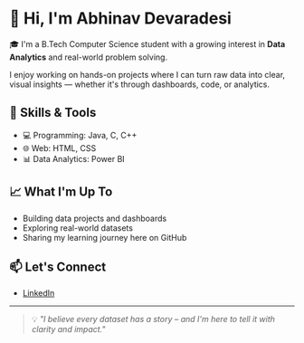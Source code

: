 # 👋 Hi, I'm Abhinav Devaradesi

🎓 I'm a B.Tech Computer Science student with a growing interest in **Data Analytics** and real-world problem solving.

I enjoy working on hands-on projects where I can turn raw data into clear, visual insights — whether it's through dashboards, code, or analytics.

## 🔧 Skills & Tools

- 💻 Programming: Java, C, C++
- 🌐 Web: HTML, CSS  
- 📊 Data Analytics: Power BI

## 📈 What I'm Up To

- Building data projects and dashboards
- Exploring real-world datasets
- Sharing my learning journey here on GitHub

## 📫 Let's Connect

- [LinkedIn](https://www.linkedin.com/in/abhinavdevaradesi)

---

> 💡 *"I believe every dataset has a story – and I'm here to tell it with clarity and impact."*
